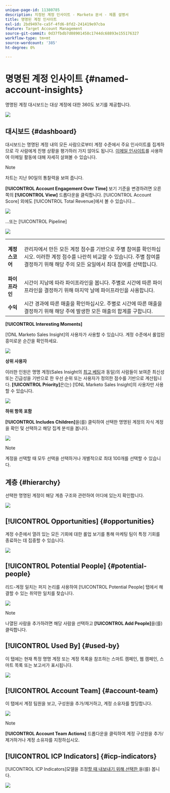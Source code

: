 ```yaml
---
unique-page-id: 11380785
description: 지정된 계정 인사이트 - Marketo 문서 - 제품 설명서
title: 명명된 계정 인사이트
exl-id: 2bd9497e-ca5f-4fd6-8fd2-241419e97cba
feature: Target Account Management
source-git-commit: 0d37fbdb7d08901458c1744dc68893e155176327
workflow-type: tm+mt
source-wordcount: '385'
ht-degree: 0%

---
```


# 명명된 계정 인사이트 {#named-account-insights}

명명된 계정 대시보드는 대상 계정에 대한 360도 보기를 제공합니다.

![](assets/one-1.png)

## 대시보드 {#dashboard}

대시보드는 명명된 계정 내의 모든 사람으로부터 계정 수준에서 주요 인사이트를 집계하므로 각 사람에게 진행 상황을 평가하러 가지 않아도 됩니다. [이메일 인사이트](/help/marketo/product-docs/reporting/email-insights/filtering-in-email-insights.md#account-based-marketing)를 사용하여 이메일 활동에 대해 자세히 살펴볼 수 있습니다.

>[!NOTE]
>
>차트는 지난 90일의 통찰력을 보여 줍니다.

**[!UICONTROL Account Engagement Over Time]** 보기 기준을 변경하려면 오른쪽의 **[!UICONTROL View]** 드롭다운을 클릭합니다. [!UICONTROL Account Score] 외에도 [!UICONTROL Total Revenue]에서 볼 수 있습니다...

![](assets/two-new.png)

...또는 [!UICONTROL Pipeline]

![](assets/three-new.png)

<table> 
 <tbody> 
  <tr> 
   <td><strong><span class="uicontrol">계정 스코어</span></strong></td> 
   <td><p><span class="uicontrol">관리자</span>에서 만든 모든 계정 점수를 기반으로 주별 참여를 확인하십시오. 이러한 계정 점수를 나란히 비교할 수 있습니다. 주별 참여를 결정하기 위해 해당 주의 모든 요일에서 최대 참여를 선택합니다.</p></td> 
  </tr> 
  <tr> 
   <td><strong><span class="uicontrol">파이프라인</span></strong></td> 
   <td>시간이 지남에 따라 파이프라인을 봅니다. 주별로 시간에 따른 파이프라인을 결정하기 위해 마지막 날에 파이프라인을 사용합니다.</td> 
  </tr> 
  <tr> 
   <td><strong><span class="uicontrol">수익</span></strong></td> 
   <td>시간 경과에 따른 매출을 확인하십시오. 주별로 시간에 따른 매출을 결정하기 위해 해당 주에 발생한 모든 매출의 합계를 구합니다.</td> 
  </tr> 
 </tbody> 
</table>

**[!UICONTROL Interesting Moments]**

[!DNL Marketo Sales Insight]의 사용자가 사용할 수 있습니다. 계정 수준에서 롤업된 흥미로운 순간을 확인하세요.

![](assets/int-mom.png)

**상위 사용자**

이러한 인원은 명명 계정(Sales Insight의 [최고 베팅](/help/marketo/product-docs/marketo-sales-insight/msi-for-salesforce/features/stars-and-flames/priority-urgency-relative-score-and-best-bets.md)과 동일)의 사람들이 보여준 최신성 또는 긴급성을 기반으로 한 우선 순위 또는 사용자가 정의한 점수를 기반으로 계산됩니다. **[!UICONTROL Priority]**&#x200B;은(는) [!DNL Marketo Sales Insight]의 사용자만 사용할 수 있습니다.

![](assets/top-ten.png)

**하위 항목 포함**

**[!UICONTROL Includes Children]**&#x200B;을(를) 클릭하여 선택한 명명된 계정의 자식 계정을 확인 및 선택하고 해당 집계 분석을 봅니다.

![](assets/abm.png)

>[!NOTE]
>
>계정을 선택할 때 모두 선택을 선택하거나 개별적으로 최대 100개를 선택할 수 있습니다.

## 계층 {#hierarchy}

선택한 명명된 계정이 해당 계층 구조와 관련하여 어디에 있는지 확인합니다.

![](assets/hierarchy.png)

## [!UICONTROL Opportunities] {#opportunities}

계정 수준에서 열려 있는 모든 기회에 대한 롤업 보기를 통해 마케팅 팀이 특정 기회를 종료하는 데 집중할 수 있습니다.

![](assets/four-1.png)

## [!UICONTROL Potential People] {#potential-people}

리드-계정 일치는 퍼지 논리를 사용하여 [!UICONTROL Potential People] 탭에서 해결할 수 있는 취약한 일치를 찾습니다.

![](assets/five-1.png)

>[!NOTE]
>
>나열된 사람을 추가하려면 해당 사람을 선택하고 **[!UICONTROL Add People]**&#x200B;을(를) 클릭합니다.

## [!UICONTROL Used By] {#used-by}

이 탭에는 현재 특정 명명 계정 또는 계정 목록을 참조하는 스마트 캠페인, 웹 캠페인, 스마트 목록 또는 보고서가 표시됩니다.

![](assets/six-1.png)

## [!UICONTROL Account Team] {#account-team}

이 탭에서 계정 팀원을 보고, 구성원을 추가/제거하고, 계정 소유자를 할당합니다.

![](assets/seven-1.png)

>[!NOTE]
>
>**[!UICONTROL Account Team Actions]** 드롭다운을 클릭하여 계정 구성원을 추가/제거하거나 계정 소유자를 지정하십시오.

## [!UICONTROL ICP Indicators] {#icp-indicators}

[!UICONTROL ICP Indicators]모델을 조정[할 때 내보내기 위해 선택한 ](/help/marketo/product-docs/target-account-management/account-profiling/account-profiling-ranking-and-tuning.md#model-tuning)을(를) 봅니다.

![](assets/eight.png)
